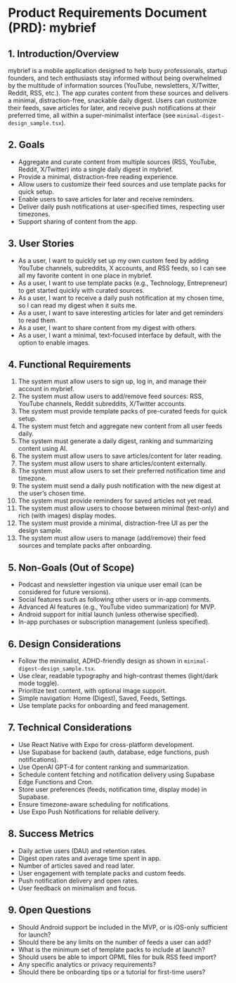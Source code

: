 # Product Requirements Document (PRD): mybrief

## 1. Introduction/Overview

mybrief is a mobile application designed to help busy professionals, startup founders, and tech enthusiasts stay informed without being overwhelmed by the multitude of information sources (YouTube, newsletters, X/Twitter, Reddit, RSS, etc.). The app curates content from these sources and delivers a minimal, distraction-free, snackable daily digest. Users can customize their feeds, save articles for later, and receive push notifications at their preferred time, all within a super-minimalist interface (see `minimal-digest-design_sample.tsx`).

## 2. Goals

- Aggregate and curate content from multiple sources (RSS, YouTube, Reddit, X/Twitter) into a single daily digest in mybrief.
- Provide a minimal, distraction-free reading experience.
- Allow users to customize their feed sources and use template packs for quick setup.
- Enable users to save articles for later and receive reminders.
- Deliver daily push notifications at user-specified times, respecting user timezones.
- Support sharing of content from the app.

## 3. User Stories

- As a user, I want to quickly set up my own custom feed by adding YouTube channels, subreddits, X accounts, and RSS feeds, so I can see all my favorite content in one place in mybrief.
- As a user, I want to use template packs (e.g., Technology, Entrepreneur) to get started quickly with curated sources.
- As a user, I want to receive a daily push notification at my chosen time, so I can read my digest when it suits me.
- As a user, I want to save interesting articles for later and get reminders to read them.
- As a user, I want to share content from my digest with others.
- As a user, I want a minimal, text-focused interface by default, with the option to enable images.

## 4. Functional Requirements

1. The system must allow users to sign up, log in, and manage their account in mybrief.
2. The system must allow users to add/remove feed sources: RSS, YouTube channels, Reddit subreddits, X/Twitter accounts.
3. The system must provide template packs of pre-curated feeds for quick setup.
4. The system must fetch and aggregate new content from all user feeds daily.
5. The system must generate a daily digest, ranking and summarizing content using AI.
6. The system must allow users to save articles/content for later reading.
7. The system must allow users to share articles/content externally.
8. The system must allow users to set their preferred notification time and timezone.
9. The system must send a daily push notification with the new digest at the user’s chosen time.
10. The system must provide reminders for saved articles not yet read.
11. The system must allow users to choose between minimal (text-only) and rich (with images) display modes.
12. The system must provide a minimal, distraction-free UI as per the design sample.
13. The system must allow users to manage (add/remove) their feed sources and template packs after onboarding.

## 5. Non-Goals (Out of Scope)

- Podcast and newsletter ingestion via unique user email (can be considered for future versions).
- Social features such as following other users or in-app comments.
- Advanced AI features (e.g., YouTube video summarization) for MVP.
- Android support for initial launch (unless otherwise specified).
- In-app purchases or subscription management (unless specified).

## 6. Design Considerations

- Follow the minimalist, ADHD-friendly design as shown in `minimal-digest-design_sample.tsx`.
- Use clear, readable typography and high-contrast themes (light/dark mode toggle).
- Prioritize text content, with optional image support.
- Simple navigation: Home (Digest), Saved, Feeds, Settings.
- Use template packs for onboarding and feed management.

## 7. Technical Considerations

- Use React Native with Expo for cross-platform development.
- Use Supabase for backend (auth, database, edge functions, push notifications).
- Use OpenAI GPT-4 for content ranking and summarization.
- Schedule content fetching and notification delivery using Supabase Edge Functions and Cron.
- Store user preferences (feeds, notification time, display mode) in Supabase.
- Ensure timezone-aware scheduling for notifications.
- Use Expo Push Notifications for reliable delivery.

## 8. Success Metrics

- Daily active users (DAU) and retention rates.
- Digest open rates and average time spent in app.
- Number of articles saved and read later.
- User engagement with template packs and custom feeds.
- Push notification delivery and open rates.
- User feedback on minimalism and focus.

## 9. Open Questions

- Should Android support be included in the MVP, or is iOS-only sufficient for launch?
- Should there be any limits on the number of feeds a user can add?
- What is the minimum set of template packs to include at launch?
- Should users be able to import OPML files for bulk RSS feed import?
- Any specific analytics or privacy requirements?
- Should there be onboarding tips or a tutorial for first-time users? 